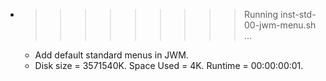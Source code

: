 * >>>>>>>>> Running inst-std-00-jwm-menu.sh ...
  * Add default standard menus in JWM.
  * Disk size = 3571540K. Space Used = 4K. Runtime = 00:00:00:01.
